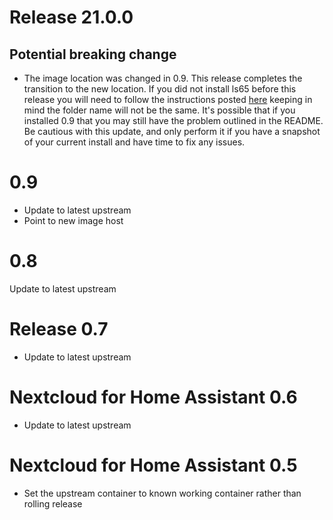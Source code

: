 # Release 21.0.0
## Potential breaking change
- The image location was changed in 0.9. This release completes the transition to the new location. If you did not install ls65 before this release you will need to follow the instructions posted [here](https://github.com/haberda/hassio_addons/blob/master/signal/README.md) keeping in mind the folder name will not be the same. It's possible that if you installed 0.9 that you may still have the problem outlined in the README. Be cautious with this update, and only perform it if you have a snapshot of your current install and have time to fix any issues.
# 0.9
- Update to latest upstream
- Point to new image host
# 0.8
Update to latest upstream
# Release 0.7
- Update to latest upstream
# Nextcloud for Home Assistant 0.6
- Update to latest upstream
# Nextcloud for Home Assistant 0.5
- Set the upstream container to known working container rather than rolling release
